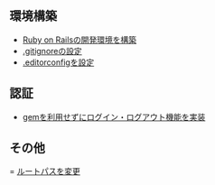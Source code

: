 ## 環境構築
- [Ruby on Railsの開発環境を構築](https://github.com/akito/railsapp/commit/c580463f40223ac019d241c478df1aac3d563e46)
- [.gitignoreの設定](https://github.com/akito/railsapp/commit/cb8125ebe91bc997889055ab5521d3df3998dea8)
- [.editorconfigを設定](https://github.com/akito/railsapp/commit/26c71b54b302e73b1f749bbf26f30933ecc58076)

## 認証
- [gemを利用せずにログイン・ログアウト機能を実装](https://github.com/akito/railsapp/pull/3)

## その他
= [ルートパスを変更](https://github.com/akito/railsapp/commit/4aff18d2c509ef1c468c2d32168a6d0280db6342)
